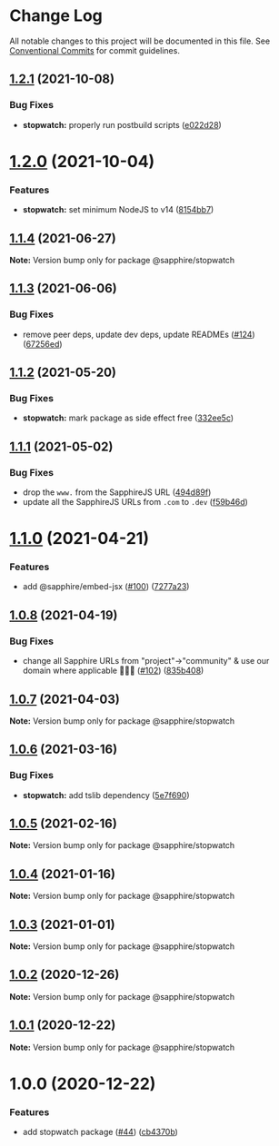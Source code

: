 # Change Log

All notable changes to this project will be documented in this file.
See [Conventional Commits](https://conventionalcommits.org) for commit guidelines.

## [1.2.1](https://github.com/sapphiredev/utilities/compare/@sapphire/stopwatch@1.2.0...@sapphire/stopwatch@1.2.1) (2021-10-08)

### Bug Fixes

-   **stopwatch:** properly run postbuild scripts ([e022d28](https://github.com/sapphiredev/utilities/commit/e022d2870a5ef613e2a6377dbf5db115f93f98c7))

# [1.2.0](https://github.com/sapphiredev/utilities/compare/@sapphire/stopwatch@1.1.4...@sapphire/stopwatch@1.2.0) (2021-10-04)

### Features

-   **stopwatch:** set minimum NodeJS to v14 ([8154bb7](https://github.com/sapphiredev/utilities/commit/8154bb7ce344b6675295d083f5ede9265fa0ae52))

## [1.1.4](https://github.com/sapphiredev/utilities/compare/@sapphire/stopwatch@1.1.3...@sapphire/stopwatch@1.1.4) (2021-06-27)

**Note:** Version bump only for package @sapphire/stopwatch

## [1.1.3](https://github.com/sapphiredev/utilities/compare/@sapphire/stopwatch@1.1.2...@sapphire/stopwatch@1.1.3) (2021-06-06)

### Bug Fixes

-   remove peer deps, update dev deps, update READMEs ([#124](https://github.com/sapphiredev/utilities/issues/124)) ([67256ed](https://github.com/sapphiredev/utilities/commit/67256ed43b915b02a8b5c68230ba82d6210c5032))

## [1.1.2](https://github.com/sapphiredev/utilities/compare/@sapphire/stopwatch@1.1.1...@sapphire/stopwatch@1.1.2) (2021-05-20)

### Bug Fixes

-   **stopwatch:** mark package as side effect free ([332ee5c](https://github.com/sapphiredev/utilities/commit/332ee5c2992af062f1d81de78f45046689288129))

## [1.1.1](https://github.com/sapphiredev/utilities/compare/@sapphire/stopwatch@1.1.0...@sapphire/stopwatch@1.1.1) (2021-05-02)

### Bug Fixes

-   drop the `www.` from the SapphireJS URL ([494d89f](https://github.com/sapphiredev/utilities/commit/494d89ffa04f78c195b93d7905b3232884f7d7e2))
-   update all the SapphireJS URLs from `.com` to `.dev` ([f59b46d](https://github.com/sapphiredev/utilities/commit/f59b46d1a0ebd39cad17b17d71cd3b9da808d5fd))

# [1.1.0](https://github.com/sapphiredev/utilities/compare/@sapphire/stopwatch@1.0.8...@sapphire/stopwatch@1.1.0) (2021-04-21)

### Features

-   add @sapphire/embed-jsx ([#100](https://github.com/sapphiredev/utilities/issues/100)) ([7277a23](https://github.com/sapphiredev/utilities/commit/7277a236015236ed8e81b7882875410facc4ce17))

## [1.0.8](https://github.com/sapphiredev/utilities/compare/@sapphire/stopwatch@1.0.7...@sapphire/stopwatch@1.0.8) (2021-04-19)

### Bug Fixes

-   change all Sapphire URLs from "project"->"community" & use our domain where applicable 👨‍🌾🚜 ([#102](https://github.com/sapphiredev/utilities/issues/102)) ([835b408](https://github.com/sapphiredev/utilities/commit/835b408e8e57130c3787aca2e32613346ff23e4d))

## [1.0.7](https://github.com/sapphiredev/utilities/compare/@sapphire/stopwatch@1.0.6...@sapphire/stopwatch@1.0.7) (2021-04-03)

**Note:** Version bump only for package @sapphire/stopwatch

## [1.0.6](https://github.com/sapphiredev/utilities/compare/@sapphire/stopwatch@1.0.5...@sapphire/stopwatch@1.0.6) (2021-03-16)

### Bug Fixes

-   **stopwatch:** add tslib dependency ([5e7f690](https://github.com/sapphiredev/utilities/commit/5e7f6903475ccfec2147b97f8aa56fb7c037a860))

## [1.0.5](https://github.com/sapphiredev/utilities/compare/@sapphire/stopwatch@1.0.4...@sapphire/stopwatch@1.0.5) (2021-02-16)

**Note:** Version bump only for package @sapphire/stopwatch

## [1.0.4](https://github.com/sapphiredev/utilities/compare/@sapphire/stopwatch@1.0.3...@sapphire/stopwatch@1.0.4) (2021-01-16)

**Note:** Version bump only for package @sapphire/stopwatch

## [1.0.3](https://github.com/sapphiredev/utilities/compare/@sapphire/stopwatch@1.0.2...@sapphire/stopwatch@1.0.3) (2021-01-01)

**Note:** Version bump only for package @sapphire/stopwatch

## [1.0.2](https://github.com/sapphiredev/utilities/compare/@sapphire/stopwatch@1.0.1...@sapphire/stopwatch@1.0.2) (2020-12-26)

**Note:** Version bump only for package @sapphire/stopwatch

## [1.0.1](https://github.com/sapphiredev/utilities/compare/@sapphire/stopwatch@1.0.0...@sapphire/stopwatch@1.0.1) (2020-12-22)

**Note:** Version bump only for package @sapphire/stopwatch

# 1.0.0 (2020-12-22)

### Features

-   add stopwatch package ([#44](https://github.com/sapphiredev/utilities/issues/44)) ([cb4370b](https://github.com/sapphiredev/utilities/commit/cb4370b034bced94142755316e933108b7b15a17))
